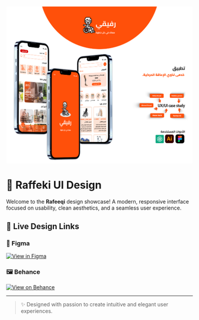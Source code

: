 ![Rafeeqi Cover](assets/cover.png)

# 🌟 Raffeki UI Design

Welcome to the **Rafeeqi** design showcase! A modern, responsive interface focused on usability, clean aesthetics, and a seamless user experience.

## 🔗 Live Design Links

### 🎨 Figma
[![View in Figma](https://img.shields.io/badge/View%20in%20Figma-%230ACF83.svg?style=for-the-badge&logo=figma&logoColor=white)](https://www.figma.com/design/gCpSuLypj2xYHWICQKSaAy/%D8%B1%D9%81%D9%8A%D9%82%D9%8A?node-id=566-10028&t=rjbsFfy3orQjmeLK-1)

### 🖼️ Behance
[![View on Behance](https://img.shields.io/badge/View%20on%20Behance-1769FF?style=for-the-badge&logo=behance&logoColor=white)](https://www.behance.net/gallery/225706491/Raffeki)

---

> ✨ Designed with passion to create intuitive and elegant user experiences.
